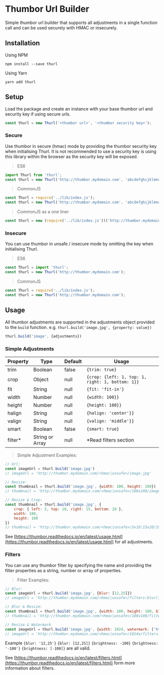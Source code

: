 # Thumbor Url Builder
Simple thumbor url builder that supports all adjustments in a single function call and can be used
securely with HMAC or insecurely.


## Installation

Using NPM
```
npm install --save thurl
```

Using Yarn
```
yarn add thurl
```

## Setup
Load the package and create an instance with your base thumbor url and security key if using secure urls.

```javascript
const thurl = new Thurl('<thumbor url>', '<thumbor security key>');
```

### Secure
Use thumbor in secure (hmac) mode by providing the thumbor security key when initialising Thurl.
It is not recommended to use a security key is using this library within the browser as the security key
will be exposed.

> ES6
```javascript
import Thurl from 'thurl';
const thurl = new Thurl('http://thumbor.mydomain.com', 'abcdefghijklmnopqrstuvwxyz123');
```
> CommonJS
```javascript
const Thurl = require('../lib/index.js');
const thurl = new Thurl('http://thumbor.mydomain.com', 'abcdefghijklmnopqrstuvwxyz123');
```
> CommonJS as a one liner
```javascript
const thurl = new (require('../lib/index.js'))('http://thumbor.mydomain.com', 'abcdefghijklmnopqrstuvwxyz123')
```

### Insecure
You can use thumbor in unsafe / insecure mode by omitting the key when initialising Thurl.

>ES6
```javascript
const Thurl = import 'thurl';
const thurl = new Thurl('http://thumbor.mydomain.com');
```
>CommonJS
```javascript
const Thurl = require('../lib/index.js');
const thurl = new Thurl('http://thumbor.mydomain.com');
```


## Usage

All thumbor adjustments are supported in the adjustments object provided to the `build` function.
e.g. `thurl.build('image.jpg', {property: value})`

```javascript
thurl.build('image', {adjustments})
```

### Simple Adjustments

|Property |Type |Default |Usage |
|---|---|---|---|
|trim |Boolean |false |`{trim: true}` |
|crop |Object |null |`{crop: {left: 1, top: 1, right: 1, bottom: 1}}` |
|fit |String |null |`{fit: 'fit-in'}` |
|width |Number |null |`{width: 100}}` |
|height |Number |null |`{height: 100}}` |
|halign |String |null |`{halign: 'center'}}` |
|valign |String |null |`{valign: 'middle'}}` |
|smart |Boolean |false |`{smart: true}` |
|filter* |String or Array |null | *Read filters section |

>Simple Adjustment Examples:
```javascript
// Url: 
const imageUrl = thurl.build('image.jpg')
// imageUrl = 'http://thumbor.mydomain.com/<hmac|unsafe>/image.jpg'

// Resize: 
const thumbnail = thurl.build('image.jpg', {width: 100, height: 100})
// thumbnail = 'http://thumbor.mydomain.com/<hmac|unsafe>/100x100/image.jpg'

// Resize & Crop: 
const thumbnail = thurl.build('image.jpg', {
    crop: { left: 5, top: 10, right: 15, bottom: 20 },
    width: 100, 
    height: 100
})
// thumbnail = 'http://thumbor.mydomain.com/<hmac|unsafe>/5x10:15x20/100x100/image.jpg'
```
See [https://thumbor.readthedocs.io/en/latest/usage.html](https://thumbor.readthedocs.io/en/latest/usage.html) for all adjustments.


### Filters
You can use any thumbor filter by specifying the name and providing the filter properties as a string, number or 
array of properties. 

>Filter Examples: 
```javascript
// Blur: 
const imageUrl = thurl.build('image.jpg', {blur: [12,25]})
// imageUrl = 'http://thumbor.mydomain.com/<hmac|unsafe>/filters:blur(12,25)/image.jpg'

// Blur & Resize: 
const thumbnail = thurl.build('image.jpg', {width: 100, height: 100, blur: '12,25'})
// thumbnail = 'http://thumbor.mydomain.com/<hmac|unsafe>/100x100/filters:blur(12,25)/image.jpg'

// Resize & Watermark
const imageUrl = thurl.build('image.jpg', {width: 1024, watermark: ['http:/www.abc.com/img.png', -10, -11, 15, 25, 20]})
// imageUrl = 'http://thumbor.mydomain.com/<hmac|unsafe>/1024x/filters:watermark(http:/www.abc.com/img.png,-10,-11,15,25,20)/image.jpg'
```

Example `{blur: '12,25'}` `{blur: [12,25]}` `{brightness: -100}` `{brightness: '-100'}` `{brightness: [-100]}` are all valid. 


See [https://thumbor.readthedocs.io/en/latest/filters.html](https://thumbor.readthedocs.io/en/latest/filters.html) form more information about filters.
